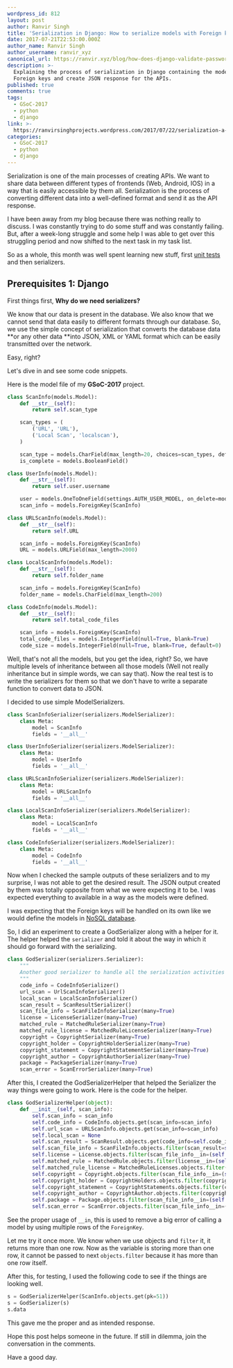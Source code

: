 ```yaml
---
wordpress_id: 812
layout: post
author: Ranvir Singh
title: 'Serialization in Django: How to serialize models with Foreign keys'
date: 2017-07-21T22:53:00.000Z
author_name: Ranvir Singh
author_username: ranvir_xyz
canonical_url: https://ranvir.xyz/blog/how-does-django-validate-passwords/
description: >-
  Explaining the process of serialization in Django containing the models with
  Foreign keys and create JSON response for the APIs.
published: true
comments: true
tags:
  - GSoC-2017
  - python
  - django
link: >-
  https://ranvirsinghprojects.wordpress.com/2017/07/22/serialization-a-week-long-struggle/
categories:
  - GSoC-2017
  - python
  - django
---
```


Serialization is one of the main processes of creating APIs. We want to share data between different types of frontends (Web, Android, IOS) in a way that is easily accessible by them all. Serialization is the process of converting different data into a well-defined format and send it as the API response.

I have been away from my blog because there was nothing really to discuss. I was constantly trying to do some stuff and was constantly failing. But, after a week-long struggle and some help I was able to get over this struggling period and now shifted to the next task in my task list.

So as a whole, this month was well spent learning new stuff, first [unit tests](https://ranvir.xyz/blog/writing-unit-tests-for-the-models/) and then serializers.

## Prerequisites 1: Django

First things first, **Why do we need serializers?**

We know that our data is present in the database. We also know that we cannot send that data easily to different formats through our database. So, we use the simple concept of serialization that converts the database data **or any other data **into JSON, XML or YAML format which can be easily transmitted over the network.

Easy, right?

Let's dive in and see some code snippets.

Here is the model file of my **GSoC-2017** project.

```python
class ScanInfo(models.Model):
    def __str__(self):
        return self.scan_type

    scan_types = (
        ('URL', 'URL'),
        ('Local Scan', 'localscan'),
    )

    scan_type = models.CharField(max_length=20, choices=scan_types, default='URL')
    is_complete = models.BooleanField()

class UserInfo(models.Model):
    def __str__(self):
        return self.user.username

    user = models.OneToOneField(settings.AUTH_USER_MODEL, on_delete=models.CASCADE)
    scan_info = models.ForeignKey(ScanInfo)

class URLScanInfo(models.Model):
    def __str__(self):
        return self.URL

    scan_info = models.ForeignKey(ScanInfo)
    URL = models.URLField(max_length=2000)

class LocalScanInfo(models.Model):
    def __str__(self):
        return self.folder_name

    scan_info = models.ForeignKey(ScanInfo)
    folder_name = models.CharField(max_length=200)

class CodeInfo(models.Model):
    def __str__(self):
        return self.total_code_files

    scan_info = models.ForeignKey(ScanInfo)
    total_code_files = models.IntegerField(null=True, blank=True)
    code_size = models.IntegerField(null=True, blank=True, default=0)
```

Well, that's not all the models, but you get the idea, right? So, we have multiple levels of inheritance between all those models (Well not really inheritance but in simple words, we can say that). Now the real test is to write the serializers for them so that we don't have to write a separate function to convert data to JSON.

I decided to use simple ModelSerializers.

```python
class ScanInfoSerializer(serializers.ModelSerializer):
    class Meta:
        model = ScanInfo
        fields = '__all__'

class UserInfoSerializer(serializers.ModelSerializer):
    class Meta:
        model = UserInfo
        fields = '__all__'

class URLScanInfoSerializer(serializers.ModelSerializer):
    class Meta:
        model = URLScanInfo
        fields = '__all__'

class LocalScanInfoSerializer(serializers.ModelSerializer):
    class Meta:
        model = LocalScanInfo
        fields = '__all__'

class CodeInfoSerializer(serializers.ModelSerializer):
    class Meta:
        model = CodeInfo
        fields = '__all__'
```

Now when I checked the sample outputs of these serializers and to my surprise, I was not able to get the desired result. The JSON output created by them was totally opposite from what we were expecting it to be. I was expected everything to available in a way as the models were defined.

I was expecting that the Foreign keys will be handled on its own like we would define the models in [NoSQL database](https://ranvir.xyz/blog/mongo-aggregates/).

So, I did an experiment to create a GodSerializer along with a helper for it. The helper helped the `serializer` and told it about the way in which it should go forward with the serializing.

```python
class GodSerializer(serializers.Serializer):
    """
    Another good serializer to handle all the serialization activities
    """
    code_info = CodeInfoSerializer()
    url_scan = UrlScanInfoSerializer()
    local_scan = LocalScanInfoSerializer()
    scan_result = ScanResultSerializer()
    scan_file_info = ScanFileInfoSerializer(many=True)
    license = LicenseSerializer(many=True)
    matched_rule = MatchedRuleSerializer(many=True)
    matched_rule_license = MatchedRuleLicenseSerializer(many=True)
    copyright = CopyrightSerializer(many=True)
    copyright_holder = CopyrightHolderSerializer(many=True)
    copyright_statement = CopyrightStatementSerializer(many=True)
    copyright_author = CopyrightAuthorSerializer(many=True)
    package = PackageSerializer(many=True)
    scan_error = ScanErrorSerializer(many=True)
```

After this, I created the GodSerializerHelper that helped the Serializer the way things were going to work. Here is the code for the helper.

```python
class GodSerializerHelper(object):
    def __init__(self, scan_info):
        self.scan_info = scan_info
        self.code_info = CodeInfo.objects.get(scan_info=scan_info)
        self.url_scan = URLScanInfo.objects.get(scan_info=scan_info)
        self.local_scan = None
        self.scan_result = ScanResult.objects.get(code_info=self.code_info)
        self.scan_file_info = ScanFileInfo.objects.filter(scan_result=self.scan_result)
        self.license = License.objects.filter(scan_file_info__in=(self.scan_file_info))
        self.matched_rule = MatchedRule.objects.filter(license__in=(self.license))
        self.matched_rule_license = MatchedRuleLicenses.objects.filter(matched_rule__in=(self.matched_rule))
        self.copyright = Copyright.objects.filter(scan_file_info__in=(self.scan_file_info))
        self.copyright_holder = CopyrightHolders.objects.filter(copyright__in=(self.copyright))
        self.copyright_statement = CopyrightStatements.objects.filter(copyright__in=(self.copyright))
        self.copyright_author = CopyrightAuthor.objects.filter(copyright__in=(self.copyright))
        self.package = Package.objects.filter(scan_file_info__in=(self.scan_file_info))
        self.scan_error = ScanError.objects.filter(scan_file_info__in=(self.scan_file_info))
```

See the proper usage of `__in`, this is used to remove a big error of calling a model by using multiple rows of the `ForeignKey`.

Let me try it once more. We know when we use objects and `filter` it, it returns more than one row. Now as the variable is storing more than one row, it cannot be passed to next `objects.filter` because it has more than one row itself.

After this, for testing, I used the following code to see if the things are looking well.

```python
s = GodSerializerHelper(ScanInfo.objects.get(pk=51))
s = GodSerializer(s)
s.data
```

This gave me the proper and as intended response.

Hope this post helps someone in the future. If still in dilemma, join the conversation in the comments.

Have a good day.

